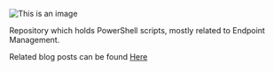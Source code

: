 ![This is an image](https://www.inthecloud247.com/wp-content/uploads/2022/06/GitHub-PowerShell.png)

Repository which holds PowerShell scripts, mostly related to Endpoint Management.

Related blog posts can be found [Here](https://www.inthecloud247.com/)
